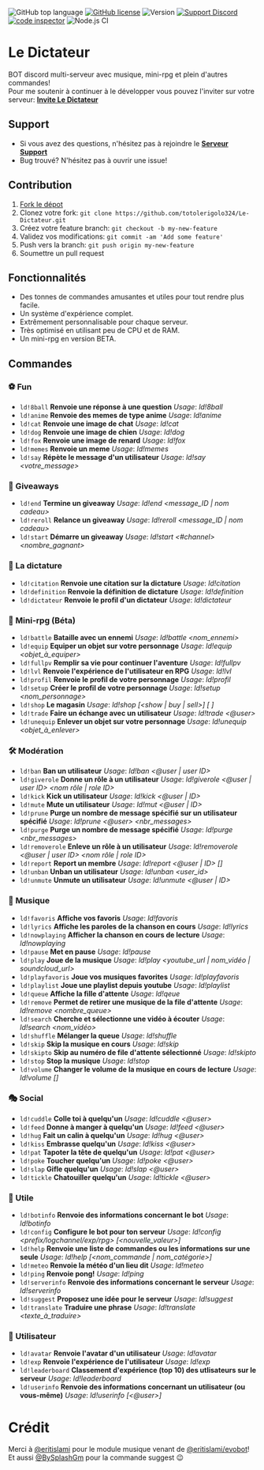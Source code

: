 ![GitHub top language](https://img.shields.io/github/languages/top/totolerigolo324/Le-Dictateur?style=flat-square) 
[![GitHub license](https://img.shields.io/github/license/totolerigolo324/Le-Dictateur?style=flat-square)]()
![Version](https://img.shields.io/github/package-json/v/totolerigolo324/Le-Dictateur?style=flat-square) 
[![Support Discord](https://img.shields.io/discord/727614066247598145?color=7289DA&label=Support&style=flat-square)](https://discord.gg/XyNerQ6ZXX) 
[![code inspector](https://www.code-inspector.com/project/17590/status/svg)](https://frontend.code-inspector.com/project/17590/dashboard)
![Node.js CI](https://github.com/totolerigolo324/Le-Dictateur_test/workflows/Node.js%20CI/badge.svg)

# Le Dictateur
BOT discord multi-serveur avec musique, mini-rpg et plein d'autres commandes!     
Pour me soutenir à continuer à le développer vous pouvez l'inviter sur votre serveur: **[Invite Le Dictateur](https://discord.com/login?redirect_to=%2Foauth2%2Fauthorize%3Fclient_id%3D772244986796048415%26permissions%3D8%26scope%3Dbot)**

## Support
* Si vous avez des questions, n'hésitez pas à rejoindre le **[Serveur Support](https://discord.gg/zvvasbc )**
* Bug trouvé? N'hésitez pas à ouvrir une issue!

## Contribution

1. [Fork le dépot](https://github.com/totolerigolo324/Le-Dictateur/fork)
2. Clonez votre fork: `git clone https://github.com/totolerigolo324/Le-Dictateur.git`
3. Créez votre feature branch: `git checkout -b my-new-feature`
4. Validez vos modifications: `git commit -am 'Add some feature'`
5. Push vers la branch: `git push origin my-new-feature`
6. Soumettre un pull request

## Fonctionnalités
 * Des tonnes de commandes amusantes et utiles pour tout rendre plus facile.
 * Un système d'expérience complet.
 * Extrêmement personnalisable pour chaque serveur.
 * Très optimisé en utilisant peu de CPU et de RAM.
 * Un mini-rpg en version BETA.

## Commandes
### ⚽ Fun
  * `ld!8ball` **Renvoie une réponse à une question** _Usage_: *ld!8ball <question>*
  * `ld!anime` **Renvoie des memes de type anime** _Usage_: *ld!anime*
  * `ld!cat` **Renvoie une image de chat** _Usage_: *ld!cat*
  * `ld!dog` **Renvoie une image de chien** _Usage_: *ld!dog*
  * `ld!fox` **Renvoie une image de renard** _Usage_: *ld!fox*
  * `ld!memes` **Renvoie un meme** _Usage_: *ld!memes*
  * `ld!say` **Répète le message d'un utilisateur** _Usage_: *ld!say <votre_message>*

### 🎉 Giveaways
 * `ld!end` **Termine un giveaway** _Usage_: *ld!end <message_ID | nom cadeau>*
 * `ld!reroll` **Relance un giveaway** _Usage_: *ld!reroll <message_ID | nom cadeau>*
 * `ld!start` **Démarre un giveaway** _Usage_: *ld!start <#channel> <temps> <nombre_gagnant> <cadeau>*

### 🤬 La dictature
 * `ld!citation` **Renvoie une citation sur la dictature** _Usage_: *ld!citation*
 * `ld!definition` **Renvoie la définition de dictature** _Usage_: *ld!definition*
 * `ld!dictateur` **Renvoie le profil d'un dictateur** _Usage_: *ld!dictateur*

### 🤠 Mini-rpg (Béta)
 * `ld!battle` **Bataille avec un ennemi** _Usage_: *ld!battle <nom_ennemi>*
 * `ld!equip` **Equiper un objet sur votre personnage** _Usage_: *ld!equip <objet_à_equiper>*
 * `ld!fullpv` **Remplir sa vie pour continuer l'aventure** _Usage_: *ld!fullpv*
 * `ld!lvl` **Renvoie l'expérience de l'utilisateur en RPG** _Usage_: *ld!lvl*
 * `ld!profil` **Renvoie le profil de votre personnage** _Usage_: *ld!profil*
 * `ld!setup` **Créer le profil de votre personnage** _Usage_: *ld!setup <nom_personnage>*
 * `ld!shop` **Le magasin** _Usage_: *ld!shop [<show | buy | sell>] [ <objet> ]*
 * `ld!trade` **Faire un échange avec un utilisateur** _Usage_: *ld!trade <@user> <argent>*
 * `ld!unequip` **Enlever un objet sur votre personnage** _Usage_: *ld!unequip <objet_à_enlever>*

### 🛠️ Modération
 * `ld!ban` **Ban un utilisateur** _Usage_: *ld!ban <@user | user ID> <raison>*
 * `ld!giverole` **Donne un rôle à un utilisateur** _Usage_: *ld!giverole <@user | user ID> <nom rôle | role ID>*
 * `ld!kick` **Kick un utilisateur** _Usage_: *ld!kick <@user | ID> <raison>*
 * `ld!mute` **Mute un utilisateur** _Usage_: *ld!mut <@user | ID> <temps> <raison>*
 * `ld!prune` **Purge un nombre de message spécifié sur un utilisateur spécifié** _Usage_: *ld!prune <@user> <nbr_messages>*
 * `ld!purge` **Purge un nombre de message spécifié** _Usage_: *ld!purge <nbr_messages>*
 * `ld!removerole` **Enleve un rôle à un utilisateur** _Usage_: *ld!removerole <@user | user ID> <nom rôle | role ID>*
 * `ld!report` **Report un membre** _Usage_: *ld!report <@user | ID> [<messageID>] <raison>*
 * `ld!unban` **Unban un utilisateur** _Usage_: *ld!unban <user_id>*
 * `ld!unmute` **Unmute un utilisateur** _Usage_: *ld!unmute <@user | ID>*

### 🎵 Musique
 * `ld!favoris` **Affiche vos favoris** _Usage_: *ld!favoris*
 * `ld!lyrics` **Affiche les paroles de la chanson en cours** _Usage_: *ld!lyrics*
 * `ld!nowplaying` **Afficher la chanson en cours de lecture** _Usage_: *ld!nowplaying*
 * `ld!pause` **Met en pause** _Usage_: *ld!pause*
 * `ld!play` **Joue de la musique** _Usage_: *ld!play <youtube_url | nom_vidéo | soundcloud_url>*
 * `ld!playfavoris` **Joue vos musiques favorites** _Usage_: *ld!playfavoris*
 * `ld!playlist` **Joue une playlist depuis youtube** _Usage_: *ld!playlist*
 * `ld!queue` **Affiche la fille d'attente** _Usage_: *ld!qeue*
 * `ld!remove` **Permet de retirer une musique de la file d'attente** _Usage_: *ld!remove <nombre_queue>*
 * `ld!search` **Cherche et sélectionne une vidéo à écouter** _Usage_: *ld!search <nom_vidéo>*
 * `ld!shuffle` **Mélanger la queue** _Usage_: *ld!shuffle*
 * `ld!skip` **Skip la musique en cours** _Usage_: *ld!skip*
 * `ld!skipto` **Skip au numéro de file d'attente sélectionné** _Usage_: *ld!skipto*
 * `ld!stop` **Stop la musique** _Usage_: *ld!stop*
 * `ld!volume` **Changer le volume de la musique en cours de lecture** _Usage_: *ld!volume [<volume>]*

### 🎭 Social
 * `ld!cuddle` **Colle toi à quelqu'un** _Usage_: *ld!cuddle <@user>*
 * `ld!feed` **Donne à manger à quelqu'un** _Usage_: *ld!feed <@user>*
 * `ld!hug` **Fait un calin à quelqu'un** _Usage_: *ld!hug <@user>*
 * `ld!kiss` **Embrasse quelqu'un** _Usage_: *ld!kiss <@user>*
 * `ld!pat` **Tapoter la tête de quelqu'un** _Usage_: *ld!pat <@user>*
 * `ld!poke` **Toucher quelqu'un** _Usage_: *ld!poke <@user>*
 * `ld!slap` **Gifle quelqu'un** _Usage_: *ld!slap <@user>*
 * `ld!tickle` **Chatouiller quelqu'un** _Usage_: *ld!tickle <@user>*

### 📁 Utile
 * `ld!botinfo` **Renvoie des informations concernant le bot** _Usage_: *ld!botinfo*
 * `ld!config` **Configure le bot pour ton serveur** _Usage_: *ld!config <prefix/logchannel/exp/rpg> [<nouvelle_valeur>]*
 * `ld!help` **Renvoie une liste de commandes ou les informations sur une seule** _Usage_: *ld!help [<nom_commande | nom_catégorie>]*
 * `ld!meteo` **Renvoie la météo d'un lieu dit** _Usage_: *ld!meteo <ville>*
 * `ld!ping` **Renvoie pong!** _Usage_: *ld!ping*
 * `ld!serverinfo` **Renvoie des informations concernant le serveur** _Usage_: *ld!serverinfo*
 * `ld!suggest` **Proposez une idée pour le serveur** _Usage_: *ld!suggest <suggestion>*
 * `ld!translate` **Traduire une phrase** _Usage_: *ld!translate <langue> <texte_à_traduire>*

### 👥 Utilisateur
 * `ld!avatar` **Renvoie l'avatar d'un utilisateur** _Usage_: *ld!avatar*
 * `ld!exp` **Renvoie l'expérience de l'utilisateur** _Usage_: *ld!exp*
 * `ld!leaderboard` **Classement d'expérience (top 10) des utlisateurs sur le serveur** _Usage_: *ld!leaderboard*
 * `ld!userinfo` **Renvoie des informations concernant un utilisateur (ou vous-même)** _Usage_: *ld!userinfo [<@user>]*


# Crédit
Merci à [@eritislami](https://github.com/eritislami) pour le module musique venant de [@eritislami/evobot](https://github.com/eritislami/evobot)!      
Et aussi [@BySplashGm](https://github.com/BySplashGm) pour la commande suggest 😉